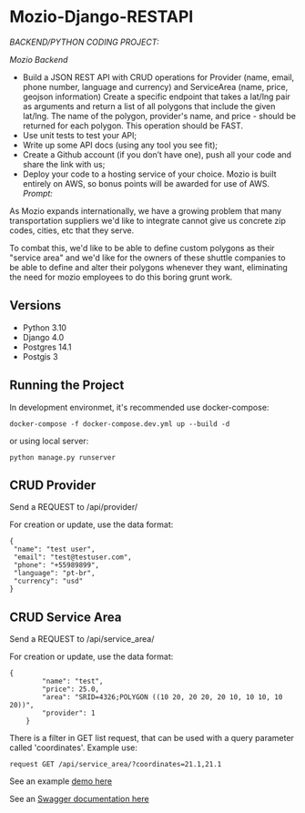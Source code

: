 # Mozio-Django-RESTAPI

*BACKEND/PYTHON CODING PROJECT:*

*Mozio Backend*

 - Build a JSON REST API with CRUD operations for Provider (name, email, phone number, language and currency) and ServiceArea (name, price, geojson information)
Create a specific endpoint that takes a lat/lng pair as arguments and return a list of all polygons that include the given lat/lng. The name of the polygon, provider's name, and price  - should be returned for each polygon. This operation should be FAST.
 - Use unit tests to test your API;
 - Write up some API docs (using any tool you see fit);
 - Create a Github account (if you don’t have one), push all your code and share the link with us;
 - Deploy your code to a hosting service of your choice. Mozio is built entirely on AWS, so bonus points will be awarded for use of AWS.
*Prompt:*

As Mozio expands internationally, we have a growing problem that many transportation suppliers we'd like to integrate cannot give us concrete zip codes, cities, etc that they serve.

To combat this, we'd like to be able to define custom polygons as their "service area" and we'd like for the owners of these shuttle companies to be able to define and alter their polygons whenever they want, eliminating the need for mozio employees to do this boring grunt work.

## Versions
 - Python 3.10
 - Django 4.0
 - Postgres 14.1
 - Postgis 3

## Running the Project
In development environmet, it's recommended use docker-compose:

```
docker-compose -f docker-compose.dev.yml up --build -d
```
or using local server:

```
python manage.py runserver
```

## CRUD Provider

Send a REQUEST to /api/provider/

For creation or update, use the data format:
 ```
 {
  "name": "test user",
  "email": "test@testuser.com",
  "phone": "+55989899",
  "language": "pt-br",
  "currency": "usd"
}
 ```

## CRUD Service Area

Send a REQUEST to /api/service_area/

For creation or update, use the data format:
```
{
        "name": "test",
        "price": 25.0,
        "area": "SRID=4326;POLYGON ((10 20, 20 20, 20 10, 10 10, 10 20))",
        "provider": 1
    }
```
There is a filter in GET list request, that can be used with a query parameter called 'coordinates'.
Example use:
```
request GET /api/service_area/?coordinates=21.1,21.1 

```

See an example [demo here](https://mozio-test-api.herokuapp.com/provider/)

See an [Swagger documentation here](https://mozio-test-api.herokuapp.com/swagger/)
